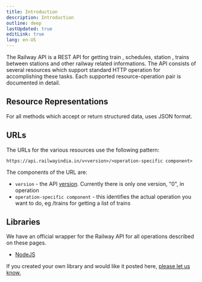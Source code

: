 ```yaml
---
title: Introduction
description: Introduction
outline: deep
lastUpdated: true
editLink: true
lang: en-US
---
```


The Railway API is a REST API for getting train , schedules, station , trains
between stations and other railway related informations. The API consists of
several resources which support standard HTTP operation for accomplishing
these tasks. Each supported resource-operation pair is documented in detail.

## Resource Representations

For all methods which accept or return structured data, uses JSON format.

## URLs

The URLs for the various resources use the following pattern:

```
https://api.railwayindia.in/v<version>/<operation-specific component>
```

The components of the URL are:

- `version` - the API [version](./versioning). Currently there is only one
  version, "0", in operation
- `operation-specific component` - this identifies the actual operation you want
  to do, eg /trains for getting a list of trains

## Libraries

We have an official wrapper for the Railway API for all operations described on
these pages.

- <a href="https://github.com/ZennoZenith/api-railway">NodeJS</a>

If you created your own library and would like it posted here,
<a href="mailto:zennozenith@gmail.com">please let us know.</a>
